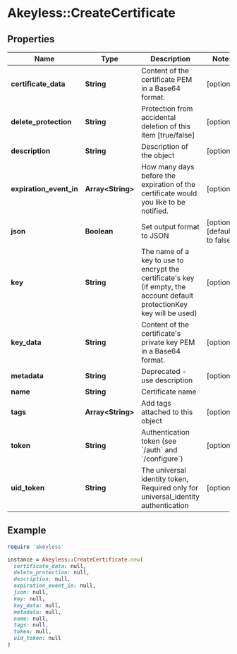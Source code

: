 # Akeyless::CreateCertificate

## Properties

| Name | Type | Description | Notes |
| ---- | ---- | ----------- | ----- |
| **certificate_data** | **String** | Content of the certificate PEM in a Base64 format. | [optional] |
| **delete_protection** | **String** | Protection from accidental deletion of this item [true/false] | [optional] |
| **description** | **String** | Description of the object | [optional] |
| **expiration_event_in** | **Array&lt;String&gt;** | How many days before the expiration of the certificate would you like to be notified. | [optional] |
| **json** | **Boolean** | Set output format to JSON | [optional][default to false] |
| **key** | **String** | The name of a key to use to encrypt the certificate&#39;s key (if empty, the account default protectionKey key will be used) | [optional] |
| **key_data** | **String** | Content of the certificate&#39;s private key PEM in a Base64 format. | [optional] |
| **metadata** | **String** | Deprecated - use description | [optional] |
| **name** | **String** | Certificate name |  |
| **tags** | **Array&lt;String&gt;** | Add tags attached to this object | [optional] |
| **token** | **String** | Authentication token (see &#x60;/auth&#x60; and &#x60;/configure&#x60;) | [optional] |
| **uid_token** | **String** | The universal identity token, Required only for universal_identity authentication | [optional] |

## Example

```ruby
require 'akeyless'

instance = Akeyless::CreateCertificate.new(
  certificate_data: null,
  delete_protection: null,
  description: null,
  expiration_event_in: null,
  json: null,
  key: null,
  key_data: null,
  metadata: null,
  name: null,
  tags: null,
  token: null,
  uid_token: null
)
```

